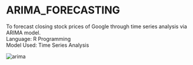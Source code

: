 # ARIMA_FORECASTING
 To forecast closing stock prices of Google through time series analysis via ARIMA model.<br>
 Language: R Programming<br>
 Model Used: Time Series Analysis<br>


![arima](https://user-images.githubusercontent.com/31189656/98510202-ab247580-2230-11eb-885b-0666488823af.JPG)



